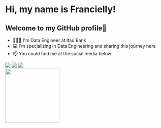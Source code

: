 # Hi, my name is Francielly! 
## Welcome to my GitHub profile👋
- 👩🏻‍💻 I'm Data Engineer at Itaú Bank
- 💻 I'm specializing in Data Engineering and sharing this journey here
- 📫 You could find me at the social media below:
<div>
<a href="https://instagram.com/franciellyl" target="_blank"><img src="https://img.shields.io/badge/-Instagram-%23E4405F?style=for-the-badge&logo=instagram&logoColor=white" target="_blank"></a>
<a href = "mailto:franciellyelima@gmail.com"><img src="https://img.shields.io/badge/Gmail-D14836?style=for-the-badge&logo=gmail&logoColor=white" target="_blank"></a>
<a href="https://www.linkedin.com/in/franciellyelima" target="_blank"><img src="https://img.shields.io/badge/-LinkedIn-%230077B5?style=for-the-badge&logo=linkedin&logoColor=white" target="_blank"></a>   
</div>

<div>
<a href="https://github.com/franciellyl">
<img height="170em" src="https://github-readme-stats.vercel.app/api/top-langs/?username=franciellyl&layout=compact&langs_count=7&theme=dracula"/>
</div>



